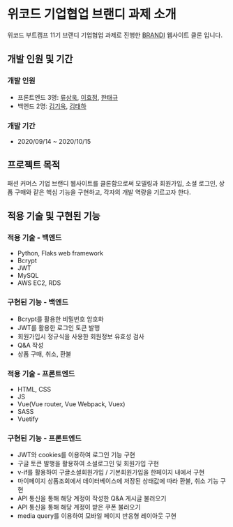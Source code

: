 # 위코드 기업협업 브랜디 과제 소개
위코드 부트캠프 11기 브랜디 기업협업 과제로 진행한 [BRANDI](https://www.brandi.co.kr) 웹사이트 클론 입니다.

## 개발 인원 및 기간
### 개발 인원
* 프론트엔드 3명: [류상욱](https://github.com/ryuinkyoto), [이효정](https://github.com/ovovv), [한태규](https://github.com/recurian1058)
* 백엔드 2명: [김기욱](https://github.com/keywookkim), [김태하](https://github.com/taeha7b)

### 개발 기간
* 2020/09/14 ~ 2020/10/15

## 프로젝트 목적
패션 커머스 기업 브랜디 웹사이트를 클론함으로써 모델링과 회원가입, 소셜 로그인, 상품 구매와 같은 핵심 기능을 구현하고,
각자의 개발 역량을 기르고자 한다.

## 적용 기술 및 구현된 기능
### 적용 기술 - 백엔드
* Python, Flaks web framework
* Bcrypt
* JWT
* MySQL
* AWS EC2, RDS

### 구현된 기능 - 백엔드
* Bcrypt를 활용한 비밀번호 암호화
* JWT를 활용한 로그인 토큰 발행
* 회원가입시 정규식을 사용한 회원정보 유효성 검사
* Q&A 작성
* 상품 구매, 취소, 환불

### 적용 기술 - 프론트엔드
* HTML, CSS
* JS
* Vue(Vue router, Vue Webpack, Vuex)
* SASS
* Vuetify

### 구현된 기능 - 프론트엔드
* JWT와 cookies를 이용하여 로그인 기능 구현
* 구글 토큰 발행을 활용하여 소셜로그인 및 회원가입 구현
* v-if를 활용하여 구글소셜회원가입 / 기본회원가입을 한페이지 내에서 구현
* 마이페이지 상품조회에서 데이터베이스에 저장된 상태값에 따라 환불, 취소 기능 구현
* API 통신을 통해 해당 계정이 작성한 Q&A 게시글 불러오기
* API 통신을 통해 해당 계정이 받은 쿠폰 불러오기
* media query를 이용하여 모바일 페이지 반응형 레이아웃 구현
